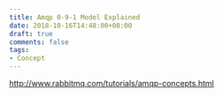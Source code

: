 ```yaml
---
title: Amqp 0-9-1 Model Explained
date: 2018-10-16T14:48:00+08:00
draft: true
comments: false
tags: 
- Concept
---
```


http://www.rabbitmq.com/tutorials/amqp-concepts.html